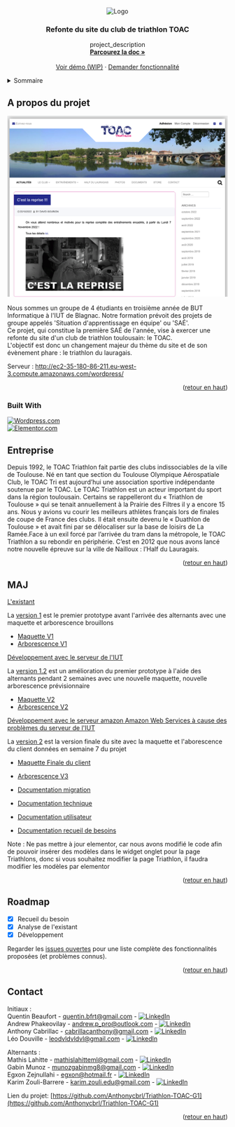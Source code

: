 <a name="readme-top"></a>

<!-- PROJECT LOGO -->
<br />
<div align="center">
    <img src="https://toac-triathlon.com/wp-content/uploads/2019/02/2019_Logo_Low_Size.png" alt="Logo">

<h3 align="center">Refonte du site du club de triathlon TOAC</h3>

  <p align="center">
    project_description
    <br />
    <a href="https://github.com/Anthonycbrl/Triathlon-TOAC-G1/tree/main/doc"><strong>Parcourez la doc »</strong></a>
    <br />
    <br />
    <a href="http://193.54.227.204/wordpress/">Voir démo (WIP)</a>
    ·
    <a href="https://github.com/Anthonycbrl/Triathlon-TOAC-G1/issues">Demander fonctionnalité</a>
  </p>
</div>



<!-- Sommaire -->
<details>
  <summary>Sommaire</summary>
  <ol>
    <li>
      <a href="#a-propos-du-projet">A propos du projet</a>
         <ul>
        <li><a href="#built-with">Built With</a></li>
      </ul>
    </li>
    <li>  
        <a href="#entreprise">Entreprise</a> 
    </li>
    <li>
      <a href="#maj">MAJ</a>
    </li>
    <li><a href="#roadmap">Roadmap</a></li>
    <li><a href="#contact">Contact</a></li>
  </ol>
</details>



<!-- ABOUT THE PROJECT -->
## A propos du projet

[![Product Name Screen Shot][product-screenshot]](https://example.com)

Nous sommes un groupe de 4 étudiants en troisième année de BUT Informatique à l'IUT de Blagnac. Notre formation prévoit des projets de groupe appelés 'Situation d'apprentissage en équipe' ou 'SAÉ'. \
Ce projet, qui constitue la première SAÉ de l'année, vise à exercer une refonte du site d'un club de triathlon toulousain: le TOAC. \
L'objectif est donc un changement majeur du thème du site et de son évènement phare : le triathlon du lauragais.

Serveur : http://ec2-35-180-86-211.eu-west-3.compute.amazonaws.com/wordpress/

<p align="right">(<a href="#readme-top">retour en haut</a>)</p>

### Built With

[![Wordpress.com]][Wordpress-url] \
[![Elementor.com]][Elementor-url]

<!-- ABOUT THE COMPANY -->
## Entreprise


Depuis 1992, le TOAC Triathlon fait partie des clubs indissociables de la ville de Toulouse. 
Né en tant que section du Toulouse Olympique Aérospatiale Club, le TOAC Tri est aujourd’hui une association sportive indépendante soutenue par le TOAC. Le TOAC Triathlon est un acteur important du sport dans la région toulousain. Certains se rappelleront du « Triathlon de Toulouse » qui se tenait annuellement à la Prairie des Filtres il y a encore 15 ans.
Nous y avions vu courir les meilleurs athlètes français lors de finales de coupe de France des clubs. Il était ensuite devenu le « Duathlon de Toulouse » et avait fini par se délocaliser sur la base de loisirs de La Ramée.Face à un exil forcé par l’arrivée du tram dans la métropole, le TOAC Triathlon a su rebondir en périphérie. C’est en 2012 que nous avons lancé notre nouvelle épreuve sur la ville de Nailloux : l’Half du Lauragais.

<p align="right">(<a href="#readme-top">retour en haut</a>)</p>

<!-- Ajouts et mises à jour -->
## MAJ

<a href="https://github.com/Anthonycbrl/Triathlon-TOAC-G1/tree/08098be46d022a973a829b0507ac1410849ddcdd/code/existant">L'existant</a>

La <a href="https://github.com/Anthonycbrl/Triathlon-TOAC-G1/releases/tag/1">version 1</a> est le premier prototype avant l'arrivée des alternants avec une maquette et arborescence brouillons
- <a href="https://github.com/Anthonycbrl/Triathlon-TOAC-G1/blob/55f567baab75700960d891fde0a856e13b4256f3/doc/Maquette%20Toac_old.pdf">Maquette V1</a>
- <a href="https://github.com/Anthonycbrl/Triathlon-TOAC-G1/blob/789d2ce8f9d84ba3fec69398f422660d66febe65/images/arborescence1.png">Arborescence V1</a> <br>

<a href="https://github.com/Anthonycbrl/Triathlon-TOAC-G1/tree/08098be46d022a973a829b0507ac1410849ddcdd/code/dev">Développement avec le serveur de l'IUT</a> <br>

La <a href="https://github.com/Anthonycbrl/Triathlon-TOAC-G1/releases/tag/1.2">version 1.2</a> est un amélioration du premier prototype à l'aide des alternants pendant 2 semaines avec une nouvelle maquette, nouvelle arborescence prévisionnaire
- <a href="https://github.com/Anthonycbrl/Triathlon-TOAC-G1/blob/55f567baab75700960d891fde0a856e13b4256f3/doc/Maquette%20TOAC.pdf">Maquette V2</a>
- <a href="https://github.com/Anthonycbrl/Triathlon-TOAC-G1/blob/789d2ce8f9d84ba3fec69398f422660d66febe65/images/arborescence2.png">Arborescence V2</a> <br>

<a href="https://github.com/Anthonycbrl/Triathlon-TOAC-G1/tree/08098be46d022a973a829b0507ac1410849ddcdd/code/dev-aws">Développement avec le serveur amazon Amazon Web Services à cause des problèmes du serveur de l'IUT</a> <br>

La <a href="https://github.com/Anthonycbrl/Triathlon-TOAC-G1/releases/tag/2">version 2</a> est la version finale du site avec la maquette et l'aborescence du client données en semaine 7 du projet
- <a href="https://github.com/Anthonycbrl/Triathlon-TOAC-G1/blob/55f567baab75700960d891fde0a856e13b4256f3/doc/TOAC-WEB-CLIENT.pdf">Maquette Finale du client</a>
- <a href="https://github.com/Anthonycbrl/Triathlon-TOAC-G1/blob/789d2ce8f9d84ba3fec69398f422660d66febe65/images/arborescence3.png">Arborescence V3</a>

- <a href="https://github.com/Anthonycbrl/Triathlon-TOAC-G1/blob/7458939b3e57843acfa6745552446ca8f317986e/doc/doc_migration.adoc">Documentation migration</a>
- <a href="https://github.com/Anthonycbrl/Triathlon-TOAC-G1/blob/7458939b3e57843acfa6745552446ca8f317986e/doc/doc_technique.adoc">Documentation technique</a>
- <a href="https://github.com/Anthonycbrl/Triathlon-TOAC-G1/blob/7458939b3e57843acfa6745552446ca8f317986e/doc/doc_utilisateur.adoc">Documentation utilisateur</a>
- <a href="https://github.com/Anthonycbrl/Triathlon-TOAC-G1/blob/7458939b3e57843acfa6745552446ca8f317986e/doc/doc%20recueil%20de%20besoins.adoc">Documentation recueil de besoins</a>

Note : Ne pas mettre à jour elementor, car nous avons modifié le code afin de pouvoir insérer des modèles dans le widget onglet pour la page Triathlons, donc si vous souhaitez modifier la page Triathlon, il faudra modifier les modèles par elementor

<p align="right">(<a href="#readme-top">retour en haut</a>)</p>

<!-- ROADMAP -->
## Roadmap

- [x] Recueil du besoin
- [x] Analyse de l'existant
- [x] Développement

Regarder les [issues ouvertes](https://github.com/Anthonycbrl/Triathlon-TOAC-G1/issues) pour une liste complète des fonctionnalités proposées (et problèmes connus).

<p align="right">(<a href="#readme-top">retour en haut</a>)</p>


<!-- CONTACT -->
## Contact

Initiaux : \
Quentin Beaufort - quentin.bfrt@gmail.com - [![LinkedIn][linkedin-shield]](https://www.linkedin.com/in/quentin-beaufort-019a28224) \
Andrew Phakeovilay - andrew.p_pro@outlook.com - [![LinkedIn][linkedin-shield]](https://www.linkedin.com/in/andrew-phakeovilay-731925234/) \
Anthony Cabrillac - cabrillacanthony@gmail.com - [![LinkedIn][linkedin-shield]](https://www.linkedin.com/in/anthony-cabrillac-042515234/)  \
Léo Douville - leodvldvldvl@gmail.com - [![LinkedIn][linkedin-shield]](https://www.linkedin.com/in/leo-douville-756766252/)

Alternants : \
Mathis Lahitte - mathislahitteml@gmail.com - [![LinkedIn][linkedin-shield]](https://www.linkedin.com/in/mathis-lahitte-94b413228/) \
Gabin Munoz - munozgabinmg8@gmail.com - [![LinkedIn][linkedin-shield]](https://www.linkedin.com/in/gabin-munoz/) \
Egxon Zejnullahi - egxon@hotmail.fr - [![LinkedIn][linkedin-shield]](https://www.linkedin.com/in/egxon-zejnullahi-550760234/) \
Karim Zouli-Barrere - karim.zouli.edu@gmail.com - [![LinkedIn][linkedin-shield]](https://www.linkedin.com/in/karim-zouli-barrere-b86640252/)

Lien du projet: [https://github.com/Anthonycbrl/Triathlon-TOAC-G1](https://github.com/Anthonycbrl/Triathlon-TOAC-G1)

<p align="right">(<a href="#readme-top">retour en haut</a>)</p>



<!-- MARKDOWN LINKS & IMAGES -->
<!-- https://www.markdownguide.org/basic-syntax/#reference-style-links -->
[contributors-shield]: https://img.shields.io/github/contributors/github_username/Triathlon-TOAC-G1.svg?style=for-the-badge
[contributors-url]: https://github.com/github_username/Triathlon-TOAC-G1/graphs/contributors
[forks-shield]: https://img.shields.io/github/forks/github_username/Triathlon-TOAC-G1.svg?style=for-the-badge
[forks-url]: https://github.com/github_username/Triathlon-TOAC-G1/network/members
[stars-shield]: https://img.shields.io/github/stars/github_username/Triathlon-TOAC-G1.svg?style=for-the-badge
[stars-url]: https://github.com/github_username/Triathlon-TOAC-G1/stargazers
[issues-shield]: https://img.shields.io/github/issues/github_username/Triathlon-TOAC-G1.svg?style=for-the-badge
[issues-url]: https://github.com/github_username/Triathlon-TOAC-G1/issues
[license-shield]: https://img.shields.io/github/license/github_username/Triathlon-TOAC-G1.svg?style=for-the-badge
[license-url]: https://github.com/github_username/Triathlon-TOAC-G1/blob/master/LICENSE.txt
[linkedin-shield]: https://img.shields.io/badge/-LinkedIn-black.svg?style=for-the-badge&logo=linkedin&colorB=555
[linkedin-url]: https://linkedin.com/in/linkedin_username
[product-screenshot]: images/toacSiteWeb.png
[Next.js]: https://img.shields.io/badge/next.js-000000?style=for-the-badge&logo=nextdotjs&logoColor=white
[Next-url]: https://nextjs.org/
[React.js]: https://img.shields.io/badge/React-20232A?style=for-the-badge&logo=react&logoColor=61DAFB
[React-url]: https://reactjs.org/
[Vue.js]: https://img.shields.io/badge/Vue.js-35495E?style=for-the-badge&logo=vuedotjs&logoColor=4FC08D
[Vue-url]: https://vuejs.org/
[Angular.io]: https://img.shields.io/badge/Angular-DD0031?style=for-the-badge&logo=angular&logoColor=white
[Angular-url]: https://angular.io/
[Svelte.dev]: https://img.shields.io/badge/Svelte-4A4A55?style=for-the-badge&logo=svelte&logoColor=FF3E00
[Svelte-url]: https://svelte.dev/
[Laravel.com]: https://img.shields.io/badge/Laravel-FF2D20?style=for-the-badge&logo=laravel&logoColor=white
[Laravel-url]: https://laravel.com
[Bootstrap.com]: https://img.shields.io/badge/Bootstrap-563D7C?style=for-the-badge&logo=bootstrap&logoColor=white
[Bootstrap-url]: https://getbootstrap.com
[JQuery.com]: https://img.shields.io/badge/jQuery-0769AD?style=for-the-badge&logo=jquery&logoColor=white
[JQuery-url]: https://jquery.com 
[Wordpress.com]: https://img.shields.io/badge/WordPress-blue
[Wordpress-url]: https://wordpress.com
[Elementor-url]: https://elementor.com/
[Elementor.com]: https://img.shields.io/badge/Elementor-8A2BE2
